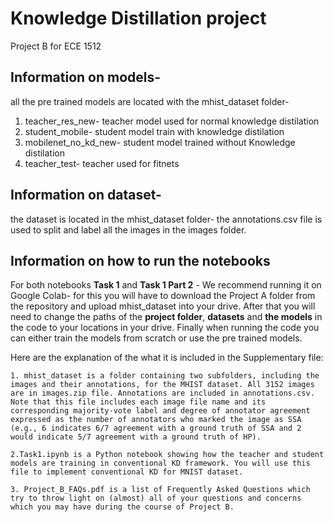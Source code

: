 # Knowledge Distillation project

Project B for ECE 1512

## Information on models-
all the pre trained models are located with the mhist_dataset folder-
1. teacher_res_new- teacher model used for normal knowledge distilation
2. student_mobile- student model train with knowledge distilation
3. mobilenet_no_kd_new- student model trained without Knowledge distilation
4. teacher_test- teacher used for fitnets

## Information on dataset-
the dataset is located in the mhist_dataset folder-
the annotations.csv file is used to split and label all the images in the images folder.

## Information on how to run the notebooks
For both notebooks **Task 1** and **Task 1 Part 2** -
We recommend running it on Google Colab- for this you will have to download the Project A folder from the repository and upload mhist_dataset into your drive.
After that you will need to change the paths of the **project folder**, **datasets** and **the models** in the code to your locations in your drive. Finally when running the code you can either train the models from scratch or use the pre trained models.


Here are the explanation of the what it is included in the Supplementary file:


    1. mhist_dataset is a folder containing two subfolders, including the images and their annotations, for the MHIST dataset. All 3152 images are in images.zip file. Annotations are included in annotations.csv. Note that this file includes each image file name and its corresponding majority-vote label and degree of annotator agreement expressed as the number of annotators who marked the image as SSA (e.g., 6 indicates 6/7 agreement with a ground truth of SSA and 2 would indicate 5/7 agreement with a ground truth of HP).

    2.Task1.ipynb is a Python notebook showing how the teacher and student models are training in conventional KD framework. You will use this file to implement conventional KD for MNIST dataset.

    3. Project_B_FAQs.pdf is a list of Frequently Asked Questions which try to throw light on (almost) all of your questions and concerns which you may have during the course of Project B.



